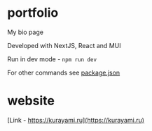 # portfolio

My bio page

Developed with NextJS, React and MUI

Run in dev mode - `npm run dev`

For other commands see [package.json](package.json)

# website

[Link - https://kurayami.ru](https://kurayami.ru)
